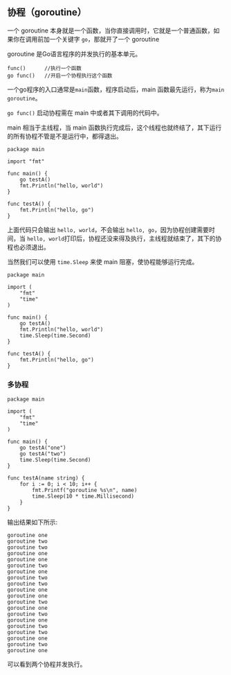 ## 协程（goroutine）
一个 goroutine 本身就是一个函数，当你直接调用时，它就是一个普通函数，如果你在调用前加一个关键字 `go`，那就开了一个 goroutine

goroutine 是Go语言程序的并发执行的基本单元。

```
func()      //执行一个函数
go func()   //开启一个协程执行这个函数
```

一个go程序的入口通常是`main`函数，程序启动后，main 函数最先运行，称为`main goroutine`。

`go func()` 启动协程需在 main 中或者其下调用的代码中。

main 相当于主线程，当 main 函数执行完成后，这个线程也就终结了，其下运行的所有协程不管是不是运行中，都得退出。

```
package main

import "fmt"

func main() {
	go testA()
	fmt.Println("hello, world")
}

func testA() {
	fmt.Println("hello, go")
}
```
上面代码只会输出 `hello, world`，不会输出 `hello, go`，因为协程创建需要时间，当 `hello, world`打印后，协程还没来得及执行，主线程就结束了，其下的协程也必须退出。

当然我们可以使用 `time.Sleep` 来使 main 阻塞，使协程能够运行完成。
```
package main

import (
	"fmt"
	"time"
)

func main() {
	go testA()
	fmt.Println("hello, world")
	time.Sleep(time.Second)
}

func testA() {
	fmt.Println("hello, go")
}
```

### 多协程
```
package main

import (
	"fmt"
	"time"
)

func main() {
	go testA("one")
	go testA("two")
	time.Sleep(time.Second)
}

func testA(name string) {
	for i := 0; i < 10; i++ {
		fmt.Printf("goroutine %s\n", name)
		time.Sleep(10 * time.Millisecond)
	}
}
```
输出结果如下所示:
```
goroutine one
goroutine two
goroutine two
goroutine one
goroutine one
goroutine two
goroutine one
goroutine two
goroutine two
goroutine one
goroutine one
goroutine two
goroutine one
goroutine two
goroutine one
goroutine two
goroutine two
goroutine one
goroutine two
goroutine one
```
可以看到两个协程并发执行。